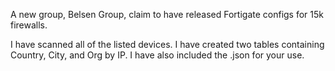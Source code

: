 A new group, Belsen Group, claim to have released Fortigate configs for 15k firewalls. 

I have scanned all of the listed devices. I have created two tables containing Country, City, and Org by IP. I have also included the .json for your use. 
